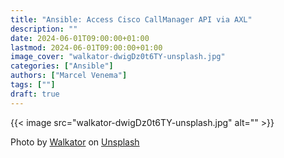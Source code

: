 ```yaml
---
title: "Ansible: Access Cisco CallManager API via AXL"
description: ""
date: 2024-06-01T09:00:00+01:00
lastmod: 2024-06-01T09:00:00+01:00
image_cover: "walkator-dwigDz0t6TY-unsplash.jpg"
categories: ["Ansible"]
authors: ["Marcel Venema"] 
tags: [""]
draft: true
---
```



{{< image src="walkator-dwigDz0t6TY-unsplash.jpg" alt="" >}}



Photo by <a href="https://unsplash.com/@walkator?utm_content=creditCopyText&utm_medium=referral&utm_source=unsplash">Walkator</a> on <a href="https://unsplash.com/photos/a-close-up-of-a-computer-screen-with-a-lot-of-text-on-it-dwigDz0t6TY?utm_content=creditCopyText&utm_medium=referral&utm_source=unsplash">Unsplash</a>
  

